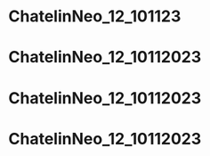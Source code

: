 # ChatelinNeo_12_101123
# ChatelinNeo_12_10112023
# ChatelinNeo_12_10112023
# ChatelinNeo_12_10112023
